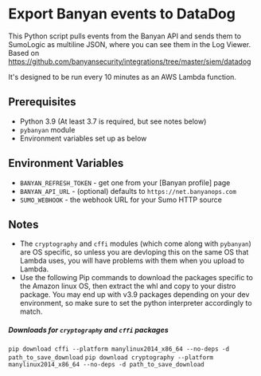 Export Banyan events to DataDog
===============================

This Python script pulls events from the Banyan API and sends them to SumoLogic as multiline JSON, where you can see them in the Log Viewer.
Based on https://github.com/banyansecurity/integrations/tree/master/siem/datadog

It's designed to be run every 10 minutes as an AWS Lambda function.

## Prerequisites

* Python 3.9 (At least 3.7 is required, but see notes below)
* `pybanyan` module
* Environment variables set up as below

## Environment Variables

* `BANYAN_REFRESH_TOKEN` - get one from your [Banyan profile] page
* `BANYAN_API_URL` - (optional) defaults to `https://net.banyanops.com`
* `SUMO_WEBHOOK` - the webhook URL for your Sumo HTTP source

## Notes

* The `cryptography` and `cffi` modules (which come along with `pybanyan`) are OS specific, so unless you are devloping this on the same OS that Lambda uses, you will have problems with them when you upload to Lambda.
* Use the following Pip commands to download the packages specific to the Amazon linux OS, then extract the whl and copy to your distro package.
You may end up with v3.9 packages depending on your dev environment, so make sure to set the python interpreter accordingly to match.

##### Downloads for `cryptography` and `cffi` packages  

```pip download cffi --platform manylinux2014_x86_64 --no-deps -d path_to_save_download```
```pip download cryptography --platform manylinux2014_x86_64 --no-deps -d path_to_save_download```
